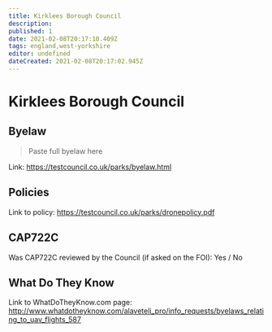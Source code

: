 ```yaml
---
title: Kirklees Borough Council
description:
published: 1
date: 2021-02-08T20:17:10.409Z
tags: england,west-yorkshire
editor: undefined
dateCreated: 2021-02-08T20:17:02.945Z
---
```


# Kirklees Borough Council


## Byelaw
> Paste full byelaw here

Link:
https://testcouncil.co.uk/parks/byelaw.html

## Policies
Link to policy:
https://testcouncil.co.uk/parks/dronepolicy.pdf

## CAP722C

Was CAP722C reviewed by the Council (if asked on the FOI): Yes / No

## What Do They Know

Link to WhatDoTheyKnow.com page:
http://www.whatdotheyknow.com/alaveteli_pro/info_requests/byelaws_relating_to_uav_flights_587


